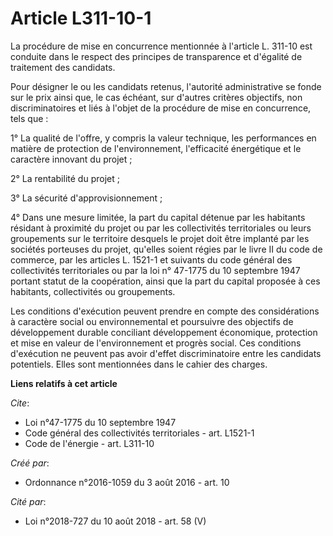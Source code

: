 # Article L311-10-1

La procédure de mise en concurrence mentionnée à l'article L. 311-10 est conduite dans le respect des principes de
transparence et d'égalité de traitement des candidats. 

Pour désigner le ou les candidats retenus, l'autorité administrative se fonde sur le prix ainsi que, le cas échéant, sur
d'autres critères objectifs, non discriminatoires et liés à l'objet de la procédure de mise en concurrence, tels que : 

1° La qualité de l'offre, y compris la valeur technique, les performances en matière de protection de l'environnement,
l'efficacité énergétique et le caractère innovant du projet ; 

2° La rentabilité du projet ; 

3° La sécurité d'approvisionnement ; 

4° Dans une mesure limitée, la part du capital détenue par les habitants résidant à proximité du projet ou par les
collectivités territoriales ou leurs groupements sur le territoire desquels le projet doit être implanté par les sociétés
porteuses du projet, qu'elles soient régies par le livre II du code de commerce, par les articles L. 1521-1 et suivants du
code général des collectivités territoriales ou par la loi n° 47-1775 du 10 septembre 1947 portant statut de la coopération,
ainsi que la part du capital proposée à ces habitants, collectivités ou groupements. 

Les conditions d'exécution peuvent prendre en compte des considérations à caractère social ou environnemental et poursuivre
des objectifs de développement durable conciliant développement économique, protection et mise en valeur de l'environnement
et progrès social. Ces conditions d'exécution ne peuvent pas avoir d'effet discriminatoire entre les candidats potentiels.
Elles sont mentionnées dans le cahier des charges.

**Liens relatifs à cet article**

_Cite_:

  - Loi n°47-1775 du 10 septembre 1947
  - Code général des collectivités territoriales - art. L1521-1
  - Code de l'énergie - art. L311-10

_Créé par_:

  - Ordonnance n°2016-1059 du 3 août 2016 - art. 10

_Cité par_:

  - Loi n°2018-727 du 10 août 2018 - art. 58 (V)
